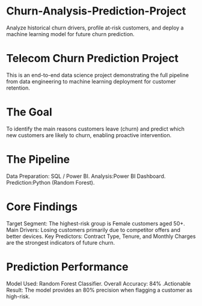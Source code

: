 # Churn-Analysis-Prediction-Project
Analyze historical churn drivers, profile at-risk customers, and deploy a machine learning model for future churn prediction.
# Telecom Churn Prediction Project 
This is an end-to-end data science project demonstrating the full pipeline from data engineering to machine learning deployment for customer retention.
# The Goal
To identify the main reasons customers leave (churn) and predict which new customers are likely to churn, enabling proactive intervention.
# The Pipeline
Data Preparation: SQL / Power BI.
Analysis:Power BI Dashboard.
Prediction:Python (Random Forest).
# Core Findings
Target Segment: The highest-risk group is Female customers aged 50+.
Main Drivers: Losing customers primarily due to competitor offers and better devices.
Key Predictors: Contract Type, Tenure, and Monthly Charges are the strongest indicators of future churn.
# Prediction Performance
Model Used: Random Forest Classifier.
Overall Accuracy: 84%
.Actionable Result: The model provides an 80% precision when flagging a customer as high-risk.

